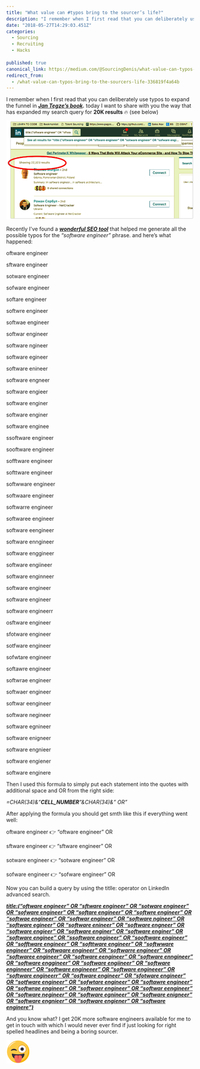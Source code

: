```yaml
---
title: "What value can #typos bring to the sourcer’s life?"
description: "I remember when I first read that you can deliberately use typos to expand the funnel in Jan Tegze’s book. today I want to share with you the way that has expanded my search query for 20K results 🔥…"
date: "2018-05-27T14:29:03.451Z"
categories: 
  - Sourcing
  - Recruiting
  - Hacks

published: true
canonical_link: https://medium.com/@SourcingDenis/what-value-can-typos-bring-to-the-sourcers-life-336819f4a64b
redirect_from:
  - /what-value-can-typos-bring-to-the-sourcers-life-336819f4a64b
---
```


I remember when I first read that you can deliberately use typos to expand the funnel in [**_Jan Tegze’s book_**](https://www.amazon.com/Full-Stack-Recruiter-Modern-Recruiters/dp/1976130735)**_._** today I want to share with you the way that has expanded my search query for **20K results** 🔥 (see below)

![](./asset-1.png)

Recently I've found a [**_wonderful SEO tool_**](http://tools.seobook.com/spelling/keywords-typos.cgi) that helped me generate all the possible typos for the _“software engineer”_ phrase. and here’s what happened:

oftware engineer

sftware engineer

sotware engineer

sofware engineer

softare engineer

softwre engineer

softwae engineer

softwar engineer

software ngineer

software egineer

software enineer

software engneer

software engieer

software enginer

software enginer

software enginee

ssoftware engineer

sooftware engineer

sofftware engineer

softtware engineer

softwware engineer

softwaare engineer

softwarre engineer

softwaree engineer

software eengineer

software enngineer

software enggineer

software engiineer

software enginneer

software engineer

software engineer

software engineerr

osftware engineer

sfotware engineer

sotfware engineer

sofwtare engineer

softawre engineer

softwrae engineer

softwaer engineer

softwar eengineer

software negineer

software egnineer

software enigneer

software engnieer

software engiener

software enginere

Then I used this formula to simply put each statement into the quotes with additional space and OR from the right side:

_\=CHAR(34)&”_**_CELL\_NUMBER_**_”&CHAR(34)&” OR”_

After applying the formula you should get smth like this if everything went well:

oftware engineer 👉 “oftware engineer” OR

sftware engineer 👉 “sftware engineer” OR

sotware engineer 👉 “sotware engineer” OR

sofware engineer 👉 “sofware engineer” OR

Now you can build a query by using the titlle: operator on LinkedIn advanced search.

[**_title:(“oftware engineer” OR “sftware engineer” OR “sotware engineer” OR “sofware engineer” OR “softare engineer” OR “softwre engineer” OR “softwae engineer” OR “softwar engineer” OR “software ngineer” OR “software egineer” OR “software enineer” OR “software engneer” OR “software engieer” OR “software enginer” OR “software enginer” OR “software enginee” OR “ssoftware engineer” OR “sooftware engineer” OR “sofftware engineer” OR “softtware engineer” OR “softwware engineer” OR “softwaare engineer” OR “softwarre engineer” OR “softwaree engineer” OR “software eengineer” OR “software enngineer” OR “software enggineer” OR “software engiineer” OR “software enginneer” OR “software engineeer” OR “software engineeer” OR “software engineerr” OR “osftware engineer” OR “sfotware engineer” OR “sotfware engineer” OR “sofwtare engineer” OR “softawre engineer” OR “softwrae engineer” OR “softwaer engineer” OR “softwar eengineer” OR “software negineer” OR “software egnineer” OR “software enigneer” OR “software engnieer” OR “software engiener” OR “software enginere”)_**](https://www.linkedin.com/search/results/index/?keywords=title%3A%28%22oftware%20engineer%22%20OR%20%22sftware%20engineer%22%20OR%20%22sotware%20engineer%22%20OR%20%22sofware%20engineer%22%20OR%20%22softare%20engineer%22%20OR%20%22softwre%20engineer%22%20OR%20%22softwae%20engineer%22%20OR%20%22softwar%20engineer%22%20OR%20%22software%20ngineer%22%20OR%20%22software%20egineer%22%20OR%20%22software%20enineer%22%20OR%20%22software%20engneer%22%20OR%20%22software%20engieer%22%20OR%20%22software%20enginer%22%20OR%20%22software%20enginer%22%20OR%20%22software%20enginee%22%20OR%20%22ssoftware%20engineer%22%20OR%20%22sooftware%20engineer%22%20OR%20%22sofftware%20engineer%22%20OR%20%22softtware%20engineer%22%20OR%20%22softwware%20engineer%22%20OR%20%22softwaare%20engineer%22%20OR%20%22softwarre%20engineer%22%20OR%20%22softwaree%20engineer%22%20OR%20%22software%20eengineer%22%20OR%20%22software%20enngineer%22%20OR%20%22software%20enggineer%22%20OR%20%22software%20engiineer%22%20OR%20%22software%20enginneer%22%20OR%20%22software%20engineeer%22%20OR%20%22software%20engineeer%22%20OR%20%22software%20engineerr%22%20OR%20%22osftware%20engineer%22%20OR%20%22sfotware%20engineer%22%20OR%20%22sotfware%20engineer%22%20OR%20%22sofwtare%20engineer%22%20OR%20%22softawre%20engineer%22%20OR%20%22softwrae%20engineer%22%20OR%20%22softwaer%20engineer%22%20OR%20%22softwar%20eengineer%22%20OR%20%22software%20negineer%22%20OR%20%22software%20egnineer%22%20OR%20%22software%20enigneer%22%20OR%20%22software%20engnieer%22%20OR%20%22software%20engiener%22%20OR%20%22software%20enginere%22%29&origin=GLOBAL_SEARCH_HEADER)

And you know what? I get 20K more software engineers available for me to get in touch with which I would never ever find if just looking for right spelled headlines and being a boring sourcer.

![](./asset-2.)
